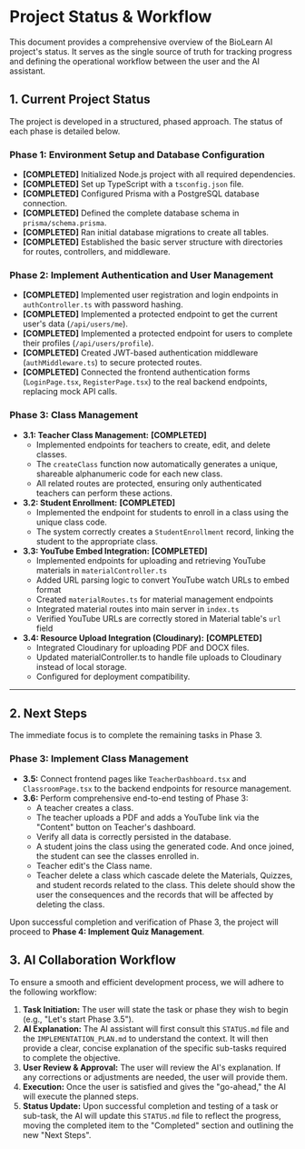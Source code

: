 # Project Status & Workflow

This document provides a comprehensive overview of the BioLearn AI project's status. It serves as the single source of truth for tracking progress and defining the operational workflow between the user and the AI assistant.

## 1. Current Project Status

The project is developed in a structured, phased approach. The status of each phase is detailed below.

### Phase 1: Environment Setup and Database Configuration
- **[COMPLETED]** Initialized Node.js project with all required dependencies.
- **[COMPLETED]** Set up TypeScript with a `tsconfig.json` file.
- **[COMPLETED]** Configured Prisma with a PostgreSQL database connection.
- **[COMPLETED]** Defined the complete database schema in `prisma/schema.prisma`.
- **[COMPLETED]** Ran initial database migrations to create all tables.
- **[COMPLETED]** Established the basic server structure with directories for routes, controllers, and middleware.

### Phase 2: Implement Authentication and User Management
- **[COMPLETED]** Implemented user registration and login endpoints in `authController.ts` with password hashing.
- **[COMPLETED]** Implemented a protected endpoint to get the current user's data (`/api/users/me`).
- **[COMPLETED]** Implemented a protected endpoint for users to complete their profiles (`/api/users/profile`).
- **[COMPLETED]** Created JWT-based authentication middleware (`authMiddleware.ts`) to secure protected routes.
- **[COMPLETED]** Connected the frontend authentication forms (`LoginPage.tsx`, `RegisterPage.tsx`) to the real backend endpoints, replacing mock API calls.

### Phase 3: Class Management
- **3.1: Teacher Class Management:** **[COMPLETED]**
  - Implemented endpoints for teachers to create, edit, and delete classes.
  - The `createClass` function now automatically generates a unique, shareable alphanumeric code for each new class.
  - All related routes are protected, ensuring only authenticated teachers can perform these actions.
- **3.2: Student Enrollment:** **[COMPLETED]**
  - Implemented the endpoint for students to enroll in a class using the unique class code.
  - The system correctly creates a `StudentEnrollment` record, linking the student to the appropriate class.
- **3.3: YouTube Embed Integration:** **[COMPLETED]**
  - Implemented endpoints for uploading and retrieving YouTube materials in `materialController.ts`
  - Added URL parsing logic to convert YouTube watch URLs to embed format
  - Created `materialRoutes.ts` for material management endpoints
  - Integrated material routes into main server in `index.ts`
  - Verified YouTube URLs are correctly stored in Material table's `url` field
- **3.4: Resource Upload Integration (Cloudinary):** **[COMPLETED]**
  - Integrated Cloudinary for uploading PDF and DOCX files.
  - Updated materialController.ts to handle file uploads to Cloudinary instead of local storage.
  - Configured for deployment compatibility.

---

## 2. Next Steps

The immediate focus is to complete the remaining tasks in Phase 3.

### Phase 3: Implement Class Management
- **3.5:** Connect frontend pages like `TeacherDashboard.tsx` and `ClassroomPage.tsx` to the backend endpoints for resource management.
- **3.6:** Perform comprehensive end-to-end testing of Phase 3:
  - A teacher creates a class.
  - The teacher uploads a PDF and adds a YouTube link via the "Content" button on Teacher's dashboard.
  - Verify all data is correctly persisted in the database.
  - A student joins the class using the generated code. And once joined, the student can see the classes enrolled in.
  - Teacher edit's the Class name.
  - Teacher delete a class which cascade delete the Materials, Quizzes, and student records related to the class. This delete should show the user the consequences and the records that will be affected by deleting the class.



Upon successful completion and verification of Phase 3, the project will proceed to **Phase 4: Implement Quiz Management**.

## 3. AI Collaboration Workflow

To ensure a smooth and efficient development process, we will adhere to the following workflow:

1.  **Task Initiation:** The user will state the task or phase they wish to begin (e.g., "Let's start Phase 3.5").
2.  **AI Explanation:** The AI assistant will first consult this `STATUS.md` file and the `IMPLEMENTATION_PLAN.md` to understand the context. It will then provide a clear, concise explanation of the specific sub-tasks required to complete the objective.
3.  **User Review & Approval:** The user will review the AI's explanation. If any corrections or adjustments are needed, the user will provide them.
4.  **Execution:** Once the user is satisfied and gives the "go-ahead," the AI will execute the planned steps.
5.  **Status Update:** Upon successful completion and testing of a task or sub-task, the AI will update this `STATUS.md` file to reflect the progress, moving the completed item to the "Completed" section and outlining the new "Next Steps".
